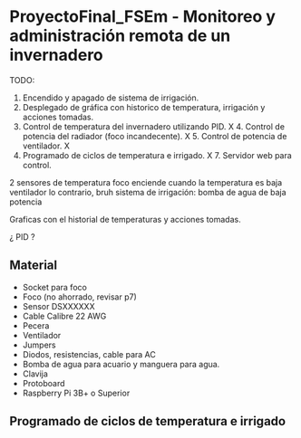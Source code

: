 # ProyectoFinal_FSEm - Monitoreo y administración remota de un invernadero

TODO: 

1. Encendido y apagado de sistema de irrigación.
2. Desplegado de gráfica con historico de temperatura, irrigación y acciones tomadas.
3. Control de temperatura del invernadero utilizando PID.
X 4. Control de potencia del radiador (foco incandecente).
X 5. Control de potencia de ventilador. X
6. Programado de ciclos de temperatura e irrigado.
X 7. Servidor web para control.

2 sensores de temperatura 
foco enciende cuando la temperatura es baja
ventilador lo contrario, bruh
sistema de irrigación: bomba de agua de baja potencia

Graficas con el historial de temperaturas y acciones tomadas.

¿ PID ?

## Material
- Socket para foco
- Foco (no ahorrado, revisar p7)
- Sensor DSXXXXXX
- Cable Calibre 22 AWG
- Pecera
- Ventilador
- Jumpers
- Diodos, resistencias, cable para AC
- Bomba de agua para acuario y manguera para agua.
- Clavija
- Protoboard
- Raspberry Pi 3B+ o Superior

## Programado de ciclos de temperatura e irrigado




